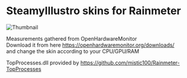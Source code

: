 # SteamyIllustro skins for Rainmeter  
![Thumbnail](https://i.imgur.com/yIANYoH.png)
  
Measurements gathered from OpenHardwareMonitor  
Download it from here https://openhardwaremonitor.org/downloads/  
and change the skin according to your CPU/GPU/RAM  

TopProcesses.dll provided by https://github.com/mistic100/Rainmeter-TopProcesses
